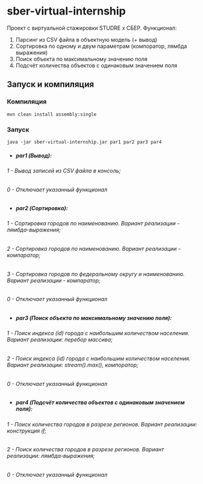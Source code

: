 # sber-virtual-internship
Проект с виртуальной стажировки STUDRE x СБЕР. Функционал:
1. Парсинг из CSV файла в объектную модель (+ вывод)
2. Сортировка по одному и двум параметрам (компоратор, лямбда выражения)
3. Поиск объекта по максимальному значению поля
4. Подсчёт количества объектов с одинаковым значением поля

## Запуск и компиляция
###  Компиляция
```
mvn clean install assembly:single
```

### Запуск
```
java -jar sber-virtual-internship.jar par1 par2 par3 par4
```
+ ##### par1 (Вывод):
###### 1 - Вывод записей из CSV файла в консоль;
###### 0 - Отключает указанный функционал

+ ##### par2 (Сортировка):
###### 1 - Сортировка городов по наименованию. Вариант реализации - лямбда-выражения;
###### 2 - Сортировка городов по наименованию. Вариант реализации - компаратор;
###### 3 - Сортировка городов по федеральному округу и наименованию. Вариант реализации - компаратор;
###### 0 - Отключает указанный функционал

+ ##### par3 (Поиск объекта по максимальному значению поля):
###### 1 - Поиск индекса (id) города с наибольшим количеством населения. Вариант реализации: перебор массива;
###### 2 - Поиск индекса (id) города с наибольшим количеством населения. Вариант реализации: stream().max(), компоратор;
###### 0 - Отключает указанный функционал

+ ##### par4 (Подсчёт количества объектов с одинаковым значением поля):
###### 1 - Поиск количества городов в разрезе регионов. Вариант реализации: конструкция if;
###### 2 - Поиск количества городов в разрезе регионов. Вариант реализации: лямбда-выражения;
###### 0 - Отключает указанный функционал


